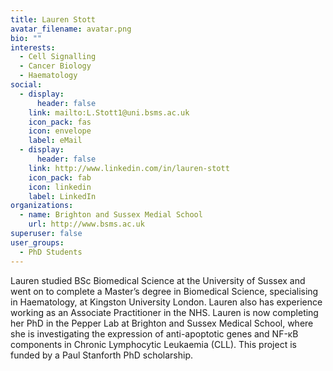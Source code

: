 ```yaml
---
title: Lauren Stott
avatar_filename: avatar.png
bio: ""
interests:
  - Cell Signalling
  - Cancer Biology
  - Haematology
social:
  - display:
      header: false
    link: mailto:L.Stott1@uni.bsms.ac.uk
    icon_pack: fas
    icon: envelope
    label: eMail
  - display:
      header: false
    link: http://www.linkedin.com/in/lauren-stott
    icon_pack: fab
    icon: linkedin
    label: LinkedIn
organizations:
  - name: Brighton and Sussex Medial School
    url: http://www.bsms.ac.uk
superuser: false
user_groups:
  - PhD Students
---
```

Lauren studied BSc Biomedical Science at the University of Sussex and went on to complete a Master’s degree in Biomedical Science, specialising in Haematology, at Kingston University London. Lauren also has experience working as an Associate Practitioner in the NHS. Lauren is now completing her PhD in the Pepper Lab at Brighton and Sussex Medical School, where she is investigating the expression of anti-apoptotic genes and NF-κB components in Chronic Lymphocytic Leukaemia (CLL). This project is funded by a Paul Stanforth PhD scholarship.
